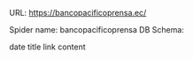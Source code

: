 URL: https://bancopacificoprensa.ec/

Spider name: bancopacificoprensa
DB Schema:

date
title
link
content
